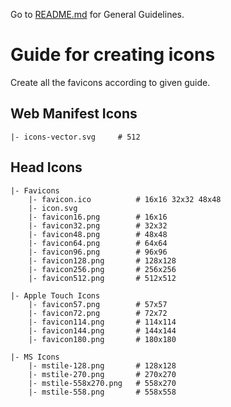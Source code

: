Go to [README.md](../../../GUIDE.md) for General Guidelines.

# Guide for creating icons

Create all the favicons according to given guide.

## Web Manifest Icons

```
|- icons-vector.svg     # 512
```

## Head Icons

```
|- Favicons
    |- favicon.ico          # 16x16 32x32 48x48
    |- icon.svg
    |- favicon16.png        # 16x16
    |- favicon32.png        # 32x32
    |- favicon48.png        # 48x48
    |- favicon64.png        # 64x64
    |- favicon96.png        # 96x96
    |- favicon128.png       # 128x128
    |- favicon256.png       # 256x256
    |- favicon512.png       # 512x512

|- Apple Touch Icons
    |- favicon57.png        # 57x57
    |- favicon72.png        # 72x72
    |- favicon114.png       # 114x114
    |- favicon144.png       # 144x144
    |- favicon180.png       # 180x180

|- MS Icons
    |- mstile-128.png       # 128x128
    |- mstile-270.png       # 270x270
    |- mstile-558x270.png   # 558x270
    |- mstile-558.png       # 558x558
```
